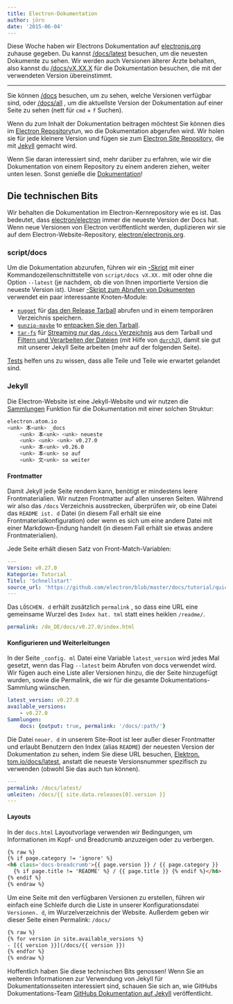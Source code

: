 ```yaml
---
title: Electron-Dokumentation
author: jörn
date: '2015-06-04'
---
```


Diese Woche haben wir Electrons Dokumentation auf [electronjs.org](https://electronjs.org) zuhause gegeben. Du kannst [/docs/latest](https://electronjs.org/docs/latest) besuchen, um die neuesten Dokumente zu sehen. Wir werden auch Versionen älterer Ärzte behalten, also kannst du [/docs/vX.XX.X](https://electronjs.org/docs/v0.26.0) für die Dokumentation besuchen, die mit der verwendeten Version übereinstimmt.

---

Sie können [/docs](https://electronjs.org/docs) besuchen, um zu sehen, welche Versionen verfügbar sind, oder [/docs/all](https://electronjs.org/docs/all) , um die aktuellste Version der Dokumentation auf einer Seite zu sehen (nett für `cmd` + `f` Suchen).

Wenn du zum Inhalt der Dokumentation beitragen möchtest Sie können dies im [Electron Repository](https://github.com/electron/electron/tree/master/docs)tun, wo die Dokumentation abgerufen wird. Wir holen sie für jede kleinere Version und fügen sie zum [Electron Site Repository](http://github.com/electron/electronjs.org), die mit [Jekyll](http://jekyllrb.com) gemacht wird.

Wenn Sie daran interessiert sind, mehr darüber zu erfahren, wie wir die Dokumentation von einem Repository zu einem anderen ziehen, weiter unten lesen. Sonst genieße die [Dokumentation](https://electronjs.org/latest)!

## Die technischen Bits

Wir behalten die Dokumentation im Electron-Kernrepository wie es ist. Das bedeutet, dass [electron/electron](http://github.com/electron/electron) immer die neueste Version der Docs hat. Wenn neue Versionen von Electron veröffentlicht werden, duplizieren wir sie auf dem Electron-Website-Repository, [electron/electronjs.org](http://github.com/electron/electronjs.org).

### script/docs

Um die Dokumentation abzurufen, führen wir ein [-Skript](https://github.com/electron/electronjs.org/blob/0205b5ab26c96a95121bc564c5824f92108677e0/script/docs) mit einer Kommandozeilenschnittstelle von `script/docs vX.XX.` mit oder ohne die Option `--latest` (je nachdem, ob die von Ihnen importierte Version die neueste Version ist). Unser [-Skript zum Abrufen von Dokumenten](https://github.com/electron/electronjs.org/blob/0205b5ab26c96a95121bc564c5824f92108677e0/lib/fetch-docs.js) verwendet ein paar interessante Knoten-Module:

- [`nugget`](http://npmjs.com/nugget) für [das den Release Tarball](https://github.com/electron/electronjs.org/blob/0205b5ab26c96a95121bc564c5824f92108677e0/lib/fetch-docs.js#L40-L43) abrufen und in einem temporären Verzeichnis speichern.
- [`gunzip-maybe`](http://npmsjs.com/gunzip-maybe) to [entpacken Sie den Tarball](https://github.com/electron/electronjs.org/blob/0205b5ab26c96a95121bc564c5824f92108677e0/lib/fetch-docs.js#L95).
- [`tar-fs`](http://npmjs.com/tar-fs) für [Streaming nur das `/docs` Verzeichnis](https://github.com/electron/electronjs.org/blob/0205b5ab26c96a95121bc564c5824f92108677e0/lib/fetch-docs.js#L63-L65) aus dem Tarball und [Filtern und Verarbeiten der Dateien](https://github.com/electron/electronjs.org/blob/0205b5ab26c96a95121bc564c5824f92108677e0/lib/fetch-docs.js#L68-L78) (mit Hilfe von [`durch2`](http://npmjs.com/through2)), damit sie gut mit unserer Jekyll Seite arbeiten (mehr auf der folgenden Seite).

[Tests](https://github.com/electron/electronjs.org/tree/gh-pages/spec) helfen uns zu wissen, dass alle Teile und Teile wie erwartet gelandet sind.

### Jekyll

Die Electron-Website ist eine Jekyll-Website und wir nutzen die [Sammlungen](http://jekyllrb.com/docs/collections/) Funktion für die Dokumentation mit einer solchen Struktur:

```bash
electron.atom.io
<unk> 本<unk> _docs
    <unk> 本<unk> <unk> neueste
    <unk> <unk> <unk> v0.27.0
    <unk> 本<unk> v0.26.0
    <unk> 本<unk> so auf
    <unk> 文<unk> so weiter
```

#### Frontmatter

Damit Jekyll jede Seite rendern kann, benötigt er mindestens leere Frontmaterialien. Wir nutzen Frontmatter auf allen unseren Seiten. Während wir also das `/docs` Verzeichnis ausstrecken, überprüfen wir, ob eine Datei das `README ist. d` Datei (in diesem Fall erhält sie eine Frontmaterialkonfiguration) oder wenn es sich um eine andere Datei mit einer Markdown-Endung handelt (in diesem Fall erhält sie etwas andere Frontmaterialien).

Jede Seite erhält diesen Satz von Front-Match-Variablen:

```yaml
---
Version: v0.27.0
Kategorie: Tutorial
Titel: 'Schnellstart'
source_url: 'https://github.com/electron/blob/master/docs/tutorial/quick-start.md'
---
```

Das `LÖSCHEN. d` erhält zusätzlich `permalink` , so dass eine URL eine gemeinsame Wurzel des `Index hat. tml` statt eines heiklen `/readme/`.

```yaml
permalink: /de_DE/docs/v0.27.0/index.html
```

#### Konfigurieren und Weiterleitungen

In der Seite `_config. ml` Datei eine Variable `latest_version` wird jedes Mal gesetzt, wenn das Flag `--latest` beim Abrufen von docs verwendet wird. Wir fügen auch eine Liste aller Versionen hinzu, die der Seite hinzugefügt wurden, sowie die Permalink, die wir für die gesamte Dokumentations-Sammlung wünschen.

```yaml
latest_version: v0.27.0
available_versions:
    - v0.27.0
Sammlungen:
    docs: {output: true, permalink: '/docs/:path/'}
```

Die Datei `neuer. d` in unserem Site-Root ist leer außer dieser Frontmatter und erlaubt Benutzern den Index (alias `README`) der neuesten Version der Dokumentation zu sehen, indem Sie diese URL besuchen, [Elektron. tom.io/docs/latest](https://electronjs.org/docs/latest), anstatt die neueste Versionsnummer spezifisch zu verwenden (obwohl Sie das auch tun können).

```yaml
---
permalink: /docs/latest/
umleiten: /docs/{{ site.data.releases[0].version }}
---
```

#### Layouts

In der `docs.html` Layoutvorlage verwenden wir Bedingungen, um Informationen im Kopf- und Breadcrumb anzuzeigen oder zu verbergen.

```html
{% raw %}
{% if page.category != 'ignore' %}
<h6 class='docs-breadcrumb'>{{ page.version }} / {{ page.category }}
  {% if page.title != 'README' %} / {{ page.title }} {% endif %}</h6>
{% endif %}
{% endraw %}
```

Um eine Seite mit den verfügbaren Versionen zu erstellen, führen wir einfach eine Schleife durch die Liste in unserer Konfigurationsdatei `Versionen. d`, im Wurzelverzeichnis der Website. Außerdem geben wir dieser Seite einen Permalink: `/docs/`

```html
{% raw %}
{% for version in site.available_versions %}
- [{{ version }}](/docs/{{ version }})
{% endfor %}
{% endraw %}
```

Hoffentlich haben Sie diese technischen Bits genossen! Wenn Sie an weiteren Informationen zur Verwendung von Jekyll für Dokumentationsseiten interessiert sind, schauen Sie sich an, wie GitHubs Dokumentations-Team [GitHubs Dokumentation auf Jekyll](https://github.com/blog/1939-how-github-uses-github-to-document-github) veröffentlicht.

